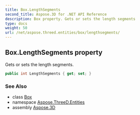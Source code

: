 ```yaml
---
title: Box.LengthSegments
second_title: Aspose.3D for .NET API Reference
description: Box property. Gets or sets the length segments
type: docs
weight: 50
url: /net/aspose.threed.entities/box/lengthsegments/
---
```

## Box.LengthSegments property

Gets or sets the length segments.

```csharp
public int LengthSegments { get; set; }
```

### See Also

* class [Box](../)
* namespace [Aspose.ThreeD.Entities](../../../aspose.threed.entities/)
* assembly [Aspose.3D](../../../)



